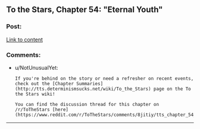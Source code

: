 ## To the Stars, Chapter 54: "Eternal Youth"

### Post:

[Link to content](https://www.fanfiction.net/s/7406866/54/To-the-Stars)

### Comments:

- u/NotUnusualYet:
  ```
  If you're behind on the story or need a refresher on recent events, check out the [Chapter Summaries](http://tts.determinismsucks.net/wiki/To_the_Stars) page on the To the Stars wiki!

  You can find the discussion thread for this chapter on /r/ToTheStars [here](https://www.reddit.com/r/ToTheStars/comments/8jitiy/tts_chapter_54_eternal_youth_discussion_thread/).
  ```

---


